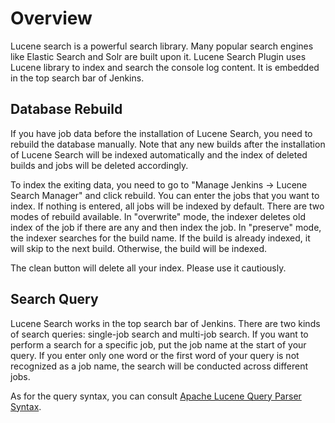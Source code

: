# Overview

Lucene search is a powerful search library. Many popular search engines like Elastic Search and Solr are built upon it. Lucene Search Plugin uses Lucene library to index and search the console log content. It is embedded in the top search bar of Jenkins.

## Database Rebuild

If you have job data before the installation of Lucene Search, you need to rebuild the database manually. Note that any new builds after the installation of Lucene Search will be indexed automatically and the index of deleted builds and jobs will be deleted accordingly.

To index the exiting data, you need to go to "Manage Jenkins -> Lucene Search Manager" and click rebuild. You can enter the jobs that you want to index. If nothing is entered, all jobs will be indexed by default. There are two modes of rebuild available. In "overwrite" mode, the indexer deletes old index of the job if there are any and then index the job. In "preserve" mode, the indexer searches for the build name. If the build is already indexed, it will skip to the next build. Otherwise, the build will be indexed.

The clean button will delete all your index. Please use it cautiously.

## Search Query

Lucene Search works in the top search bar of Jenkins. There are two kinds of search queries: single-job search and multi-job search. If you want to perform a search for a specific job, put the job name at the start of your query. If you enter only one word or the first word of your query is not recognized as a job name, the search will be conducted across different jobs.

As for the query syntax, you can consult [Apache Lucene Query Parser Syntax](https://lucene.apache.org/core/2_9_4/queryparsersyntax.html).
